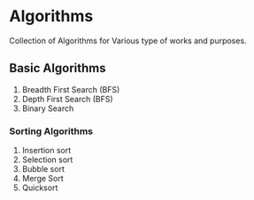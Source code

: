 # Algorithms
Collection of Algorithms for Various type of works and purposes.

## Basic Algorithms
1. Breadth First Search (BFS)
2. Depth First Search (BFS)
3. Binary Search

### Sorting Algorithms
1. Insertion sort
2. Selection sort
3. Bubble sort
4. Merge Sort
5. Quicksort